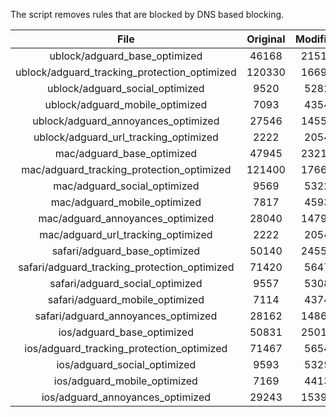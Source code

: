 The script removes rules that are blocked by DNS based blocking.


| File | Original | Modified |
|:----:|:-----:|:-----:|
| ublock/adguard_base_optimized | 46168 | 21516 |
| ublock/adguard_tracking_protection_optimized | 120330 | 16691 |
| ublock/adguard_social_optimized | 9520 | 5282 |
| ublock/adguard_mobile_optimized | 7093 | 4354 |
| ublock/adguard_annoyances_optimized | 27546 | 14557 |
| ublock/adguard_url_tracking_optimized | 2222 | 2054 |
| mac/adguard_base_optimized | 47945 | 23216 |
| mac/adguard_tracking_protection_optimized | 121400 | 17662 |
| mac/adguard_social_optimized | 9569 | 5322 |
| mac/adguard_mobile_optimized | 7817 | 4593 |
| mac/adguard_annoyances_optimized | 28040 | 14793 |
| mac/adguard_url_tracking_optimized | 2222 | 2054 |
| safari/adguard_base_optimized | 50140 | 24552 |
| safari/adguard_tracking_protection_optimized | 71420 | 5647 |
| safari/adguard_social_optimized | 9557 | 5308 |
| safari/adguard_mobile_optimized | 7114 | 4374 |
| safari/adguard_annoyances_optimized | 28162 | 14866 |
| ios/adguard_base_optimized | 50831 | 25015 |
| ios/adguard_tracking_protection_optimized | 71467 | 5654 |
| ios/adguard_social_optimized | 9593 | 5325 |
| ios/adguard_mobile_optimized | 7169 | 4413 |
| ios/adguard_annoyances_optimized | 29243 | 15398 |